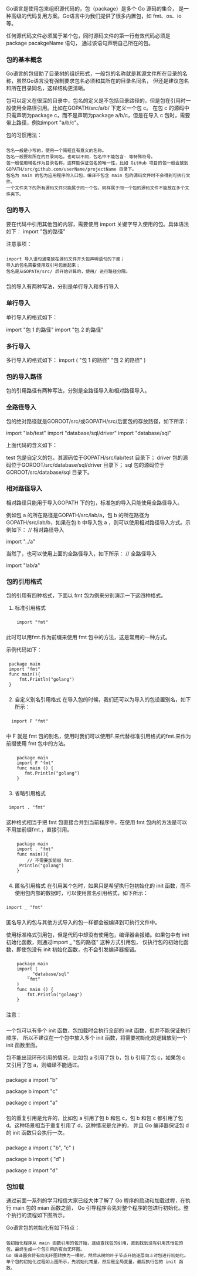 Go语言是使用包来组织源代码的，包（package）是多个 Go 源码的集合，
是一种高级的代码复用方案。Go语言中为我们提供了很多内置包，如 fmt、os、io 等。

任何源代码文件必须属于某个包，同时源码文件的第一行有效代码必须是package pacakgeName 语句，
通过该语句声明自己所在的包。


### 包的基本概念

Go语言的包借助了目录树的组织形式，一般包的名称就是其源文件所在目录的名称，虽然Go语言没有强制要求包名必须和其所在的目录名同名，
但还是建议包名和所在目录同名，这样结构更清晰。

包可以定义在很深的目录中，包名的定义是不包括目录路径的，但是包在引用时一般使用全路径引用。比如在GOPATH/src/a/b/ 下定义一个包 c。
在包 c 的源码中只需声明为package c，而不是声明为package a/b/c，但是在导入 c 包时，需要带上路径，例如import "a/b/c"。

包的习惯用法：

### 
    包名一般是小写的，使用一个简短且有意义的名称。
    包名一般要和所在的目录同名，也可以不同，包名中不能包含- 等特殊符号。
    包一般使用域名作为目录名称，这样能保证包名的唯一性，比如 GitHub 项目的包一般会放到GOPATH/src/github.com/userName/projectName 目录下。
    包名为 main 的包为应用程序的入口包，编译不包含 main 包的源码文件时不会得到可执行文件。
    一个文件夹下的所有源码文件只能属于同一个包，同样属于同一个包的源码文件不能放在多个文件夹下。
### 

### 包的导入

要在代码中引用其他包的内容，需要使用 import 关键字导入使用的包。具体语法如下：
import "包的路径"

注意事项：

###
    import 导入语句通常放在源码文件开头包声明语句的下面；
    导入的包名需要使用双引号包裹起来；
    包名是从GOPATH/src/ 后开始计算的，使用/ 进行路径分隔。
###

包的导入有两种写法，分别是单行导入和多行导入

### 单行导入

单行导入的格式如下：

import "包 1 的路径"
import "包 2 的路径"

### 多行导入

多行导入的格式如下：
import (
    "包 1 的路径"
    "包 2 的路径"
)

### 包的导入路径

包的引用路径有两种写法，分别是全路径导入和相对路径导入。

### 全路径导入

包的绝对路径就是GOROOT/src/或GOPATH/src/后面包的存放路径，如下所示：

import "lab/test"
import "database/sql/driver"
import "database/sql"

上面代码的含义如下：

test 包是自定义的包，其源码位于GOPATH/src/lab/test 目录下；
driver 包的源码位于GOROOT/src/database/sql/driver 目录下；
sql 包的源码位于GOROOT/src/database/sql 目录下。


### 相对路径导入

相对路径只能用于导入GOPATH 下的包，标准包的导入只能使用全路径导入。

例如包 a 的所在路径是GOPATH/src/lab/a，包 b 的所在路径为GOPATH/src/lab/b，如果在包 b 中导入包 a ，则可以使用相对路径导入方式。示例如下：
// 相对路径导入

import "../a"

当然了，也可以使用上面的全路径导入，如下所示：
// 全路径导入

import "lab/a"

### 包的引用格式

包的引用有四种格式，下面以 fmt 包为例来分别演示一下这四种格式。
1) 标准引用格式

###
        import "fmt"
###
此时可以用fmt.作为前缀来使用 fmt 包中的方法，这是常用的一种方式。

示例代码如下：
###
     package main 
     import "fmt"
     func main(){
         fmt.Println("golang")
     }
###

2) 自定义别名引用格式
在导入包的时候，我们还可以为导入的包设置别名，如下所示：
###
      import F "fmt"
###
中 F 就是 fmt 包的别名，使用时我们可以使用F.来代替标准引用格式的fmt.来作为前缀使用 fmt 包中的方法。

###
        package main 
        import F "fmt"
        func main () {
           fmt.Println("golang")
        }
###

3) 省略引用格式
###
     import . "fmt"
###
这种格式相当于把 fmt 包直接合并到当前程序中，在使用 fmt 包内的方法是可以不用加前缀fmt.，直接引用。
###
        package main 
        import . "fmt"
        func main(){
            // 不需要加前缀 fmt.
         Println("golang")
        }
###

4) 匿名引用格式
在引用某个包时，如果只是希望执行包初始化的 init 函数，而不使用包内部的数据时，可以使用匿名引用格式，如下所示：
###
    import _ "fmt"
###

匿名导入的包与其他方式导入的包一样都会被编译到可执行文件中。

使用标准格式引用包，但是代码中却没有使用包，编译器会报错。如果包中有 init 初始化函数，则通过import _ "包的路径" 这种方式引用包，
仅执行包的初始化函数，即使包没有 init 初始化函数，也不会引发编译器报错。
###
        package main 
        import (
            _ "database/sql"
            "fmt"
        )
        func main () {
            fmt.Println("golang")
        }
###

注意：
###

一个包可以有多个 init 函数，包加载时会执行全部的 init 函数，但并不能保证执行顺序，
所以不建议在一个包中放入多个 init 函数，将需要初始化的逻辑放到一个 init 函数里面。

包不能出现环形引用的情况，比如包 a 引用了包 b，包 b 引用了包 c，如果包 c 又引用了包 a，则编译不能通过。
###
package a 
import "b"


package b 
import "c"

package c 
import  "a"
###

包的重复引用是允许的，比如包 a 引用了包 b 和包 c，包 b 和包 c 都引用了包 d。这种场景相当于重复引用了 d，这种情况是允许的，
并且 Go 编译器保证包 d 的 init 函数只会执行一次。

###
package a 
import (
    "b",
    "c"
)

package b 
import (
    "d"
)

package c 
import "d"
###

### 包加载

通过前面一系列的学习相信大家已经大体了解了 Go 程序的启动和加载过程，在执行 main 包的 mian 函数之前，
 Go 引导程序会先对整个程序的包进行初始化。整个执行的流程如下图所示。

Go语言包的初始化有如下特点：
###
    包初始化程序从 main 函数引用的包开始，逐级查找包的引用，直到找到没有引用其他包的包，最终生成一个包引用的有向无环图。
    Go 编译器会将有向无环图转换为一棵树，然后从树的叶子节点开始逐层向上对包进行初始化。
    单个包的初始化过程如上图所示，先初始化常量，然后是全局变量，最后执行包的 init 函数。
###